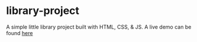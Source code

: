 # library-project

A simple little library project built with HTML, CSS, & JS. A live demo can be found [here]()
